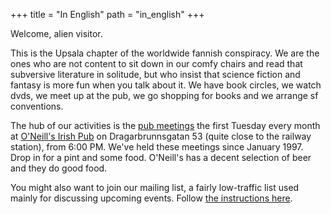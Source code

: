 +++
title = "In English"
path = "in_english"
+++

Welcome, alien visitor.

This is the Upsala chapter of the worldwide fannish conspiracy. We are the ones who are not content to sit down in our comfy chairs and read that subversive literature in solitude, but who insist that science fiction and fantasy is more fun when you talk about it. We have book circles, we watch dvds, we meet up at the pub, we go shopping for books and we arrange sf conventions.

The hub of our activities is the <a title="Pubmöten på Williams" href="__FIXME__/pubmoten/">pub meetings</a> the first Tuesday every month at <a href="http://oneillsirishpub.se/">O'Neill's Irish Pub</a> on Dragarbrunnsgatan 53 (quite close to the railway station), from 6:00 PM. We've held these meetings since January 1997. Drop in for a pint and some food. O'Neill's has a decent selection of beer and they do good food.

You might also want to join our mailing list, a fairly low-traffic list used mainly for discussing upcoming events. Follow <a href="http://mail.fandom.se/mailman/listinfo/upsala_fandom.se">the instructions here</a>.
